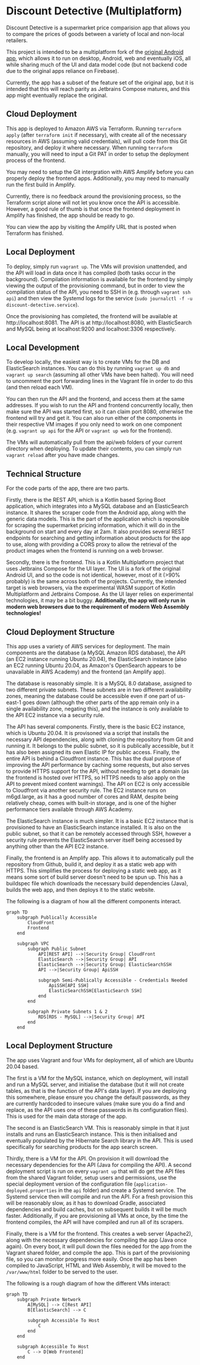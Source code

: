 # Discount Detective (Multiplatform)
Discount Detective is a supermarket price comparision app that allows you to compare the prices of goods between a variety of local and non-local retailers.

This project is intended to be a multiplatform fork of the [original Android app](https://github.com/SheaSmith/discount-detective), which allows it to run on desktop, Android, web and eventually iOS, all while sharing much of the UI and data model code (but not backend code due to the original apps reliance on Firebase).

Currently, the app has a subset of the feature set of the original app, but it is intended that this will reach parity as Jetbrains Compose matures, and this app might eventually replace the original.

## Cloud Deployment
This app is deployed to Amazon AWS via Terraform. Running `terraform apply` (after `terraform init` if necessary), with create all of the necessary resources in AWS (assuming valid credentials), will pull code from this Git repository, and deploy it where necessary. When running `terraform` manually, you will need to input a Git PAT in order to setup the deployment process of the frontend.

You may need to setup the Git intergration with AWS Amplify before you can properly deploy the frontend apps. Additionally, you may need to manually run the first build in Amplify.

Currently, there is no feedback around the provisioning process, so the Terraform script alone will not let you know once the API is accessible. However, a good rule of thumb is that once the frontend deployment in Amplify has finished, the app should be ready to go.

You can view the app by visiting the Amplify URL that is posted when Terraform has finished.

## Local Deployment
To deploy, simply run `vagrant up`. The VMs will provision unattended, and the API will load in data once it has compiled (both tasks occur in the background). Compilation information is available for the frontend by simply viewing the output of the provisioning command, but in order to view the compilation status of the API, you need to SSH in (e.g. through `vagrant ssh api`) and then view the Systemd logs for the service (`sudo journalctl -f -u discount-detective.service`).

Once the provisioning has completed, the frontend will be available at http://localhost:8081. The API is at http://localhost:8080, with ElasticSearch and MySQL being at localhost:9200 and localhost:3306 respectively.

## Local Development
To develop locally, the easiest way is to create VMs for the DB and ElasticSearch instances. You can do this by running `vagrant up db` and `vagrant up search` (assuming all other VMs have been halted). You will need to uncomment the port forwarding lines in the Vagrant file in order to do this (and then reload each VM).

You can then run the API and the frontend, and access them at the same addresses. If you wish to run the API and frontend concurrently locally, then make sure the API was started first, so it can claim port 8080, otherwise the frontend will try and get it. You can also run either of the components in their respective VM images if you only need to work on one component (e.g. `vagrant up api` for the API or `vagrant up web` for the frontend).

The VMs will automatically pull from the api/web folders of your current directory when deploying. To update their contents, you can simply run `vagrant reload` after you have made changes.

## Technical Structure
For the code parts of the app, there are two parts.

Firstly, there is the REST API, which is a Kotlin based Spring Boot application, which integrates into a MySQL database and an ElasticSearch instance. It shares the scraper code from the Android app, along with the generic data models. This is the part of the application which is reponsible for scraping the supermarket pricing information, which it will do in the background on start and every day at 2am. It also provides
several REST endpoints for searching and getting information about products for the app to use, along with providing a CORS proxy to allow the retrieval of the product images when the frontend is running on a web
browser.

Secondly, there is the frontend. This is a Kotlin Multiplatform project that uses Jetbrains Compose for the UI layer. The UI is a fork of the original Android UI, and so the code is not identical, however, most of it (>90% probably) is the same across both of the projects. Currently, the intended target is web browsers, via the experimental WASM support of Kotlin Multiplatform and Jetbrains Compose. As the UI layer relies on experimental technologies, it may be a bit buggy. **Additionally, the app will only run in modern web browsers due to the requirement of modern Web Assembly technologies!**

## Cloud Deployment Structure
This app uses a variety of AWS services for deployment. The main components are the database (a MySQL Amazon RDS database), the API (an EC2 instance running Ubuntu 20.04), the ElasticSearch instance (also an EC2 running Ubuntu 20.04, as Amazon's OpenSearch appears to be unavailable in AWS Academy) and the frontend (an Amplify app).

The database is reasonably simple. It is a MySQL 8.0 database, assigned to two different private subnets. These subnets are in two different availability zones, meaning the database could be accessible even if one part of us-east-1 goes down (although the other parts of the app remain only in a single availability zone, negating this), and the instance is only available to the API EC2 instance via a security rule.

The API has several components. Firstly, there is the basic EC2 instance, which is Ubuntu 20.04. It is provisoned via a script that installs the necessary API dependencies, along with cloning the repository from Git and running it. It belongs to the public subnet, so it is publically accessible, but it has also been assigned its own Elastic IP for public access. Finally, the entire API is behind a Cloudfront instance. This has the dual purpose of improving the API performance by caching some requests, but also serves to provide HTTPS support for the API, without needing to get a domain (as the frontend is hosted over HTTPS, so HTTPS needs to also apply on the API to prevent mixed content warnings). The API on EC2 is only accessible to Cloudfront via another security rule. The EC2 instance runs on m6gd.large, as it has a good number of cores and RAM, despite being relatively cheap, comes with built-in storage, and is one of the higher performance tiers available through AWS Academy.

The ElasticSearch instance is much simpler. It is a basic EC2 instance that is provisioned to have an ElasticSearch instance installed. It is also on the public subnet, so that it can be remotely accessed through SSH, however a security rule prevents the ElasticSearch server itself being accessed by anything other than the API EC2 instance.

Finally, the frontend is an Amplify app. This allows it to automatically pull the repository from Github, build it, and deploy it as a static web app with HTTPS. This simplifies the process for deploying a static web app, as it means some sort of build server doesn't need to be spun up. This has a buildspec file which downloads the necessary build dependencies (Java), builds the web app, and then deploys it to the static website.

The following is a diagram of how all the different components interact.
```mermaid
graph TD
    subgraph Publically Accessible
        CloudFront
        Frontend
    end

    subgraph VPC
        subgraph Public Subnet
            API[REST API] -->|Security Group| CloudFront
            ElasticSearch -->|Security Group| API
            ElasticSearch -->|Security Group| ElasticSearchSSH
            API -->|Security Group| ApiSSH

            subgraph Semi-Publically Accessible - Credentials Needed
                ApiSSH[API SSH]
                ElasticSearchSSH[ElasticSearch SSH]
            end
        end

        subgraph Private Subnets 1 & 2
            RDS[RDS - MySQL] -->|Security Group| API
        end
    end
```

## Local Deployment Structure
The app uses Vagrant and four VMs for deployment, all of which are Ubuntu 20.04 based.

The first is a VM for the MySQL instance, which on deployment, will install and run a MySQL server, and initialise the database (but it will not create tables, as that is the function of the API's data layer). If you are deploying this somewhere, please ensure you change the default passwords, as they are currently hardcoded to insecure values (make sure you do a find and replace, as the API uses one of these passwords in its configuration files). This is used for the main data storage of the app.

The second is an ElasticSearch VM. This is reasonably simple in that it just installs and runs an ElasticSearch instance. This is then initialised and eventually populated by the Hibernate Search library in the API. This is used specifically for searching products for the app search screen.

Thirdly, there is a VM for the API. On provision it will download the necessary dependencies for the API (Java for compiling the API). A second deployment script is run on every `vagrant up` that will do get the API files from the shared Vagrant folder, setup users and permissions, use the special deployment version of the configuration file (`application-deployed.properties` in the `api` folder) and create a Systemd service. The Systemd service then will compile and run the API. For a fresh provision this will be reasonably slow, as it has to download Gradle, associated dependencies and build caches, but on subsequent builds it will be much faster. Additionally, if you are provisioning all VMs at once, by the time the frontend compiles, the API will have compiled and run all of its scrapers.

Finally, there is a VM for the frontend. This creates a web server (Apache2), along with the necessary dependencies for compiling the app (Java once again). On every boot, it will pull down the files needed for the app from the Vagrant shared folder, and compile the app. This is part of the provisioning file, so you can monitor progress more easily. Once the app has been compiled to JavaScript, HTML and Web Assembly, it will be moved to the `/var/www/html` folder to be served to the user.

The following is a rough diagram of how the different VMs interact:
```mermaid
graph TD
    subgraph Private Network
        A[MySQL] --> C[Rest API]
        B[ElasticSearch] --> C

        subgraph Accessible To Host
            C
        end
    end

    subgraph Accessible To Host
        C --> D[Web Frontend]
    end
```